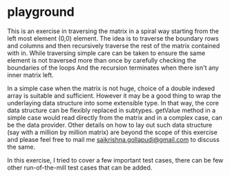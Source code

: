 # playground
This is an exercise in traversing the matrix in a spiral way starting from the left most element (0,0) element. 
The idea is to traverse the boundary rows and columns and then recursively traverse the rest of the matrix contained with in. 
While traversing simple care can be taken to ensure the same element is not traversed more than once by carefully checking the boundaries of the loops
And the recursion terminates when there isn't any inner matrix left.

In a simple case when the matrix is not huge, choice of a double indexed array is suitable and sufficient. However it may be a good thing to wrap the underlaying data structure into some extensible type.
In that way, the core data structure can be flexibly replaced in subtypes.
getValue method in a simple case would read directly from the matrix and in a complex case, can be the data provider.
Other details on how to lay out such data structure (say with a million by million matrix) are beyond the scope of this exercise and please feel free to mail me saikrishna.gollapudi@gmail.com to discuss the same.

In this exercise, I tried to cover a few important test cases, there can be few other run-of-the-mill test cases that can be added.


